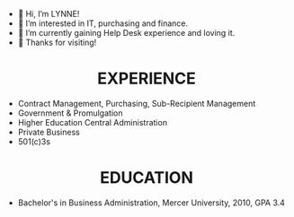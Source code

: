- 👋 Hi, I’m LYNNE!
- 👀 I’m interested in IT, purchasing and finance.
- 🌱 I’m currently gaining Help Desk experience and loving it.
- 💞️ Thanks for visiting!


<div align="center">
  <h1>EXPERIENCE</h1>
</div>

- Contract Management, Purchasing, Sub-Recipient Management
- Government & Promulgation
- Higher Education Central Administration
- Private Business
- 501(c)3s


<div align="center">
  <h1>EDUCATION</h1>
</div>

- Bachelor's in Business Administration, Mercer University, 2010, GPA 3.4



<!---
klcollier/klcollier is a ✨ special ✨ repository because its `README.md` (this file) appears on your GitHub profile.
You can click the Preview link to take a look at your changes.
--->
